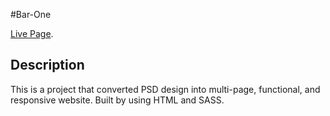 #Bar-One

[Live Page](https://shin1211.github.io/Seungmin-Shin-Project-One).

## Description

This is a project that converted PSD design into multi-page, functional, and responsive website. Built by using HTML and SASS.

